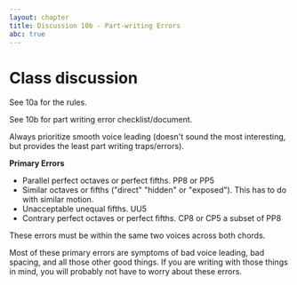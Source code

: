```yaml
---
layout: chapter
title: Discussion 10b - Part-writing Errors
abc: true
---
```


# Class discussion

See 10a for the rules.

See 10b for part writing error checklist/document.

Always prioritize smooth voice leading (doesn't sound the most interesting, but provides the least part writing traps/errors).

**Primary Errors**

- Parallel perfect octaves or perfect fifths. PP8 or PP5
- Similar octaves or fifths ("direct" "hidden" or "exposed"). This has to do with similar motion. 
- Unacceptable unequal fifths. UU5
- Contrary perfect octaves or perfect fifths. CP8 or CP5 a subset of PP8

These errors must be within the same two voices across both chords.

Most of these primary errors are symptoms of bad voice leading, bad spacing, and all those other good things. If you are writing with those things in mind, you will probably not have to worry about these errors. 
